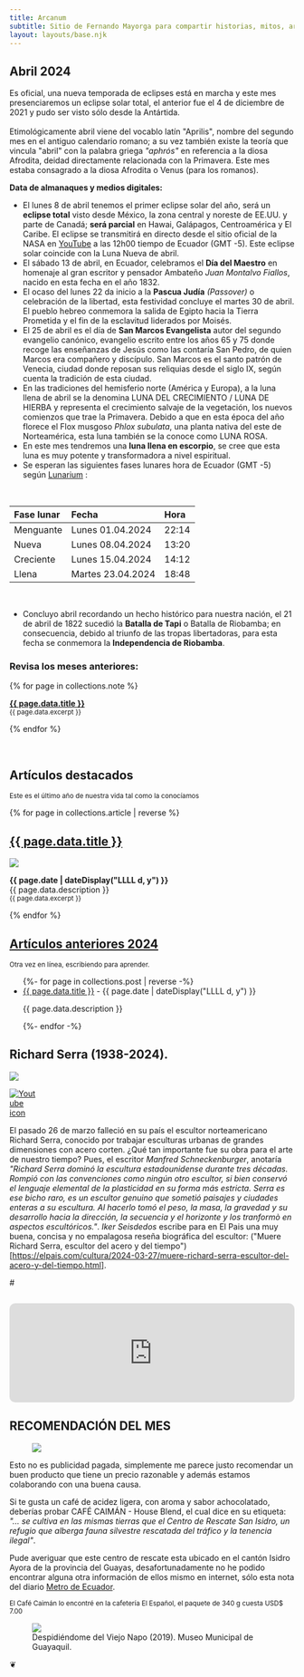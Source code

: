 ```yaml
---
title: Arcanum
subtitle: Sitio de Fernando Mayorga para compartir historias, mitos, arte y literatura del mundo antiguo y no tan antiguo.
layout: layouts/base.njk
---
```


## Abril 2024

<div class="intro">

Es oficial, una nueva temporada de eclipses está en marcha y este mes presenciaremos un eclipse solar total, el anterior fue el 4 de diciembre de 2021 y pudo ser visto sólo desde la Antártida.  
<br/>
Etimológicamente abril viene del vocablo latín "Aprilis", nombre del segundo mes en el antiguo calendario romano; a su vez también existe la teoría que vincula "abril" con la palabra griega *"aphrós"* en referencia a la diosa Afrodita, deidad directamente relacionada con la Primavera. Este mes estaba consagrado a la diosa Afrodita o Venus (para los romanos).

</div>

**Data de almanaques y medios digitales:**

- El lunes 8 de abril tenemos el primer eclipse solar del año, será un **eclipse total** visto desde México, la zona central y noreste de EE.UU. y parte de Canadá; **será parcial** en Hawai, Galápagos, Centroamérica y El Caribe. El eclipse se transmitirá en directo desde el sitio oficial de la NASA en [YouTube](https://www.youtube.com/live/2MJY_ptQW1o?si=gSLYPRVcPlkEJWgs) a las 12h00 tiempo de Ecuador (GMT -5). Este eclipse solar coincide con la Luna Nueva de abril.
- El sábado 13 de abril, en Ecuador, celebramos el **Día del Maestro** en homenaje al gran escritor y pensador Ambateño *Juan Montalvo Fiallos*, nacido en esta fecha en el año 1832.  
- El ocaso del lunes 22 da inicio a la **Pascua Judía** *(Passover)* o celebración de la libertad, esta festividad concluye el martes 30 de abril. El pueblo hebreo conmemora la salida de Egipto hacia la Tierra Prometida y el fin de la esclavitud liderados por Moisés.
- El 25 de abril es el día de **San Marcos Evangelista** autor del segundo evangelio canónico, evangelio escrito entre los años 65 y 75 donde recoge las enseñanzas de Jesús como las contaría San Pedro, de quien Marcos era compañero y discípulo. San Marcos es el santo patrón de Venecia, ciudad donde reposan sus reliquias desde el siglo IX, según cuenta la tradición de esta ciudad.
- En las tradiciones del hemisferio norte (América y Europa), a la luna llena de abril se la denomina LUNA DEL CRECIMIENTO / LUNA DE HIERBA y representa el crecimiento salvaje de la vegetación, los nuevos comienzos que trae la Primavera. Debido a que en esta época del año florece el Flox musgoso *Phlox subulata*, una planta nativa del este de Norteamérica, esta luna también se la conoce como LUNA ROSA.
- En este mes tendremos una **luna llena en escorpio**, se cree que esta luna es muy potente y transformadora a nivel espiritual.
- Se esperan las siguientes fases lunares hora de Ecuador (GMT -5) según [Lunarium](https://www.lunarium.co.uk) :

<br/>  

| Fase lunar              | Fecha 	| Hora |
| :---------------- | :------  	| :---- |
| Menguante        |   Lunes 01.04.2024   	| 22:14 |
| Nueva           |   Lunes 08.04.2024   	| 13:20 |
| Creciente    |  Lunes 15.04.2024   	| 14:12 |
| Llena |  Martes 23.04.2024   	| 18:48 |  

<br/>  

- Concluyo abril recordando un hecho histórico para nuestra nación, el 21 de abril de 1822 sucedió la **Batalla de Tapi** o Batalla de Riobamba; en consecuencia, debido al triunfo de las tropas libertadoras, para esta fecha se conmemora la **Independencia de Riobamba**.

  
### Revisa los meses anteriores:

{% for page in collections.note %}
  <p><a href="{{ page.url }}"><strong>{{ page.data.title }}</strong></a><br/>
	<small> {{ page.data.excerpt }}</small></p>

{% endfor %}


<br/>  
<div class="ocre-river">

<h2>Artículos destacados</h2><p><small>Este es el último año de nuestra vida tal como la conocíamos</small></p>

{% for page in collections.article | reverse %}

<div class="cards">
  <h2><a href="{{ page.url }}">{{ page.data.title }}</a></h2>
	<img src=" {{ page.data.image }}"/>
  <p> <time datetime="{{ page.date }}"><b>{{ page.date | dateDisplay("LLLL d, y") }}</b></time><br/>
{{ page.data.description }} </br><small> {{ page.data.excerpt }}</small></p>
</div>

{% endfor %}
</div>

<div class="meta-river">
<h2><a href="/2024">Artículos anteriores 2024</a></h2><p><small>Otra vez en línea, escribiendo para aprender.</small><p>

<ul class="listing">
{%- for page in collections.post | reverse -%}
  <li>
    <a class="ptsans" href="{{ page.url }}">{{ page.data.title }}</a> -
    <time datetime="{{ page.date }}">{{ page.date | dateDisplay("LLLL d, y") }}</time>
  </li>
  <p class="descriptor">{{ page.data.description }}</p>
{%- endfor -%}
</ul>
</div>


## Richard Serra (1938-2024).  

<div class="full-width">
<img class="wide" src="https://res.cloudinary.com/magnvs/image/upload/ar_16:9,c_fill,e_sharpen,g_auto,h_375,w_1000/v1711594290/IMG_1620_kjrplp.jpg"/>
</div>

<div class="nakedLink">
<div style="width:50px;display:block;float:left;margin:0;">

  [![Youtube icon](/images/youtube-red.svg)](https://youtu.be/ra0L_53uUbY?si=L9Wm-vQFAsykolMM)

</div>
</div>

<div style="clear:both;margin-bottom:2em;">  


El pasado 26 de marzo falleció en su país el escultor norteamericano Richard Serra, conocido por trabajar esculturas urbanas de grandes dimensiones con acero corten. ¿Qué tan importante fue su obra para el arte de nuestro tiempo? Pues, el escritor *Manfred Schneckenburger*, anotaría *"Richard Serra dominó la escultura estadounidense durante tres décadas. Rompió con las convenciones como ningún otro escultor, si bien conservó el lenguaje elemental de la plasticidad en su forma más estricta. Serra es ese bicho raro, es un escultor genuino que sometió paisajes y ciudades enteras a su escultura. Al hacerlo tomó el peso, la masa, la gravedad y su desarrollo hacia la dirección, la secuencia y el horizonte y los tranformò en aspectos escultóricos."*. *Iker Seisdedos* escribe para en El Pais una muy buena, concisa y no empalagosa reseña biográfica del escultor: ("Muere Richard Serra, escultor del acero y del tiempo")[https://elpais.com/cultura/2024-03-27/muere-richard-serra-escultor-del-acero-y-del-tiempo.html].

#</div>  

<iframe allow="autoplay *; encrypted-media *; fullscreen *; clipboard-write" frameborder="0" height="175" style="width:100%;max-width:660px;overflow:hidden;border-radius:10px;" sandbox="allow-forms allow-popups allow-same-origin allow-scripts allow-storage-access-by-user-activation allow-top-navigation-by-user-activation" src="https://embed.podcasts.apple.com/ec/podcast/ecuador-1929-de-carlos-endara/id1477126077?i=1000451314315"></iframe>

<div class="pearl-river">

## RECOMENDACIÓN DEL MES

<figure>
<img class="fit" src="https://res.cloudinary.com/magnvs/image/upload/v1708998841/IMG_20240226_201628_rckbtx.jpg"/>
</figure>

Esto no es publicidad pagada, simplemente me parece justo recomendar un buen producto que tiene un precio razonable y además estamos colaborando con una buena causa. 

Si te gusta un café de acidez ligera, con aroma y sabor achocolatado, deberías probar CAFÉ CAIMÁN - House Blend, el cual dice en su etiqueta: *"... se cultiva en las mismas tierras que el Centro de Rescate San Isidro, un refugio que alberga fauna silvestre rescatada del tráfico y la tenencia ilegal"*.

Pude averiguar que este centro de rescate esta ubicado en el cantón Isidro Ayora de la provincia del Guayas, desafortunadamente no he podido encontrar alguna otra información de ellos mismo en internet, sólo esta nota del diario [Metro de Ecuador](https://www.metroecuador.com.ec/ec/noticias/2020/01/13/guayas-centro-de-rescate-animal-san-isidro-ecuador.html).

<small>El Café Caimán lo encontré en la cafetería El Español, el paquete de 340 g cuesta USD$ 7.00 </small>
</div>  

<figure>
<img src="https://res.cloudinary.com/magnvs/image/upload/v1707487188/IMG_20180710_111505986_ny6glq.jpg"/>
<figcaption> Despidiéndome del Viejo Napo (2019). Museo Municipal de Guayaquil.</figcaption>
</figure>

<div class="fleuron">&#10086;</div>
